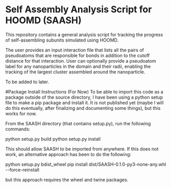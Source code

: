 # Self Assembly Analysis Script for HOOMD (SAASH)

This repository contains a general analysis script for tracking the progress of self-assembling subunits simulated using HOOMD. 

The user provides an input interaction file that lists all the pairs of pseudoatoms that are responsible for bonds in addition to the cutoff distance for that interaction. User can optionally provide a pseudoatom label for any nanoparticles in the domain and their radii, enabling the tracking of the largest cluster assembled around the nanoparticle. 

To be added to later. 


#Package Install Instructions (For Now)
To be able to import this code as a package outside of the source directory, I have been using a python setup file to make a pip package and install it. It is not published yet (maybe I will do this eventually, after finalizing and documenting some things), but this works for now. 

From the SAASH directory (that contains setup.py), run the following commands:

python setup.py build
python setup.py install


This should allow SAASH to be imported from anywhere. If this does not work, an alternative approach has been to do the following:

python setup.py bdist_wheel
pip install dist/SAASH-0.1.0-py3-none-any.whl --force-reinstall

but this approach requires the wheel and twine packages. 
